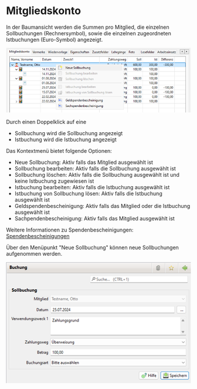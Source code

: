 # Mitgliedskonto

In der Baumansicht werden die Summen pro Mitglied, die einzelnen Sollbuchungen \(Rechnersymbol\), sowie die einzelnen zugeordneten Istbuchungen \(Euro-Symbol\) angezeigt.

![](img/MitgliedskontoTab.png)

Durch einen Doppelklick auf eine
* Sollbuchung wird die Sollbuchung angezeigt
* Istbuchung wird die Istbuchung angezeigt

Das Kontextmenü bietet folgende Optionen:
* Neue Sollbuchung: Aktiv falls das Mitglied ausgewählt ist
* Sollbuchung bearbeiten: Aktiv falls die Sollbuchung ausgewählt ist
* Sollbuchung löschen: Aktiv falls die Sollbuchung ausgewählt ist und keine Istbuchung zugewiesen ist
* Istbuchung bearbeiten: Aktiv falls die Istbuchung ausgewählt ist
* Istbuchung von Sollbuchung lösen: Aktiv falls die Istbuchung ausgewählt ist
* Geldspendenbescheinigung: Aktiv falls das Mitglied oder die Istbuchung ausgewählt ist
* Sachpendenbescheinigung: Aktiv falls das Mitglied ausgewählt ist

Weitere Informationen zu Spendenbescheinigungen: [Spendenbescheinigungen](../spendenbescheinigung.md)

Über den Menüpunkt "Neue Sollbuchung" können neue Sollbuchungen aufgenommen werden.

![](../img/SollbuchungView.png)


